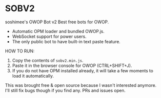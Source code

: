 # SOBV2
soshimee's OWOP Bot v2
Best free bots for OWOP.

* Automatic OPM loader and bundled OWOP.js.
* WebSocket support for power users.
* The only public bot to have built-in text paste feature.

HOW TO RUN:
1. Copy the contents of `sobv2.min.js`.
2. Paste it in the browser console for OWOP (CTRL+SHIFT+J).
3. If you do not have OPM installed already, it will take a few moments to load it automatically.

This was brought free & open source because I wasn't interested anymore. I'll still fix bugs though if you find any.
PRs and issues open.
